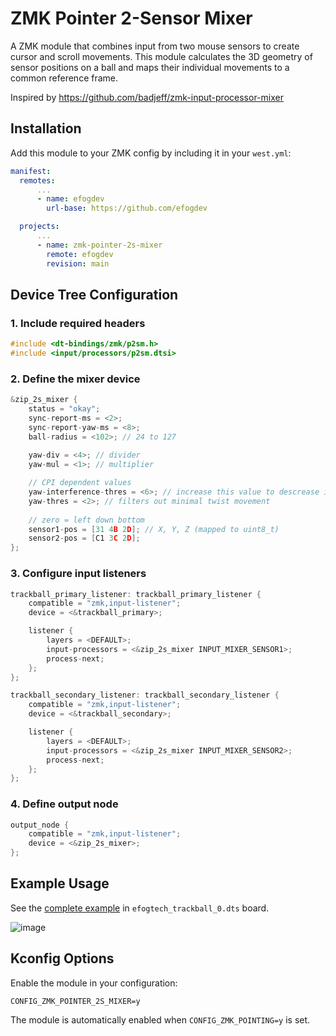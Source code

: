 # ZMK Pointer 2-Sensor Mixer

A ZMK module that combines input from two mouse sensors to create cursor and scroll movements. This module calculates
the 3D geometry of sensor positions on a ball and maps their individual movements to a common reference frame.

Inspired by https://github.com/badjeff/zmk-input-processor-mixer

## Installation

Add this module to your ZMK config by including it in your `west.yml`:

```yaml
manifest:
  remotes:
      ...
      - name: efogdev
        url-base: https://github.com/efogdev

  projects:
      ...
      - name: zmk-pointer-2s-mixer
        remote: efogdev
        revision: main
```

## Device Tree Configuration

### 1. Include required headers

```c
#include <dt-bindings/zmk/p2sm.h>
#include <input/processors/p2sm.dtsi>
```

### 2. Define the mixer device

```c
&zip_2s_mixer {
    status = "okay";
    sync-report-ms = <2>;
    sync-report-yaw-ms = <8>;
    ball-radius = <102>; // 24 to 127
    
    yaw-div = <4>; // divider
    yaw-mul = <1>; // multiplier

    // CPI dependent values
    yaw-interference-thres = <6>; // increase this value to descrease interference 
    yaw-thres = <2>; // filters out minimal twist movement 
    
    // zero = left down bottom
    sensor1-pos = [31 4B 2D]; // X, Y, Z (mapped to uint8_t)
    sensor2-pos = [C1 3C 2D];
};
```

### 3. Configure input listeners

```c
trackball_primary_listener: trackball_primary_listener {
    compatible = "zmk,input-listener";
    device = <&trackball_primary>;

    listener {
        layers = <DEFAULT>;
        input-processors = <&zip_2s_mixer INPUT_MIXER_SENSOR1>;
        process-next;
    };
};

trackball_secondary_listener: trackball_secondary_listener {
    compatible = "zmk,input-listener";
    device = <&trackball_secondary>;

    listener {
        layers = <DEFAULT>;
        input-processors = <&zip_2s_mixer INPUT_MIXER_SENSOR2>;
        process-next;
    };
};
```

### 4. Define output node

```c
output_node {
    compatible = "zmk,input-listener";
    device = <&zip_2s_mixer>;
};
```

## Example Usage

See the [complete example](https://github.com/efogdev/trackball-zmk-config) in `efogtech_trackball_0.dts` board.

![image](https://github.com/user-attachments/assets/86a2420e-6595-49a2-b843-836f6a7a4053)

## Kconfig Options

Enable the module in your configuration:

```
CONFIG_ZMK_POINTER_2S_MIXER=y
```

The module is automatically enabled when `CONFIG_ZMK_POINTING=y` is set.

